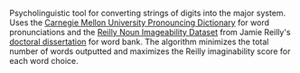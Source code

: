 Psycholinguistic tool for converting strings of digits into the major system.
Uses the [Carnegie Mellon University Pronouncing Dictionary](http://www.speech.cs.cmu.edu/cgi-bin/cmudict) for word pronunciations and the [Reilly Noun Imageability Dataset](https://www.reilly-coglab.com/s/Reilly-Noun-Imageability-Dataset-2013.xls) from Jamie Reilly's [doctoral dissertation](https://www.reilly-coglab.com/s/Reilly-Kean-2007-Formal-Distinctiveness-of-High-and-Low-Imageability-Nouns-COGNITIVE-SCIENCE.pdf) for word bank. 
The algorithm minimizes the total number of words outputted and maximizes the Reilly imaginability score for each word choice.